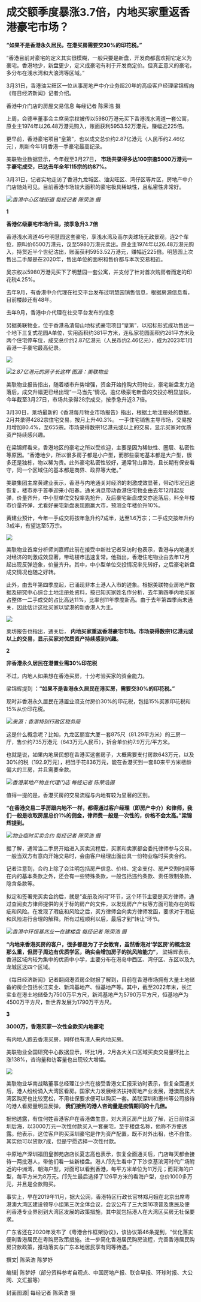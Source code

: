 # 成交额季度暴涨3.7倍，内地买家重返香港豪宅市场？

**“如果不是香港永久居民，在港买房需要交30%的印花税。”**

“香港目前对豪宅的定义其实很模糊，一般只要是新盘，开发商都喜欢把它定义为豪宅。香港地少，新盘更少，定义成豪宅有利于开发商定价。但真正意义的豪宅，多分布在浅水湾和大浪湾等区域。”

3月31日，香港油尖旺区一位从事房地产中介业务超20年的高级客户经理梁锦辉向《每日经济新闻》记者介绍。

香港中介门店的房屋交易信息 每经记者 陈荣浩 摄

上周，会德丰董事会主席吴宗权被传以5980万港元买下香港浅水湾道一套公寓，原业主1974年以26.48万港元购入，账面获利5953.52万港元，赚幅近225倍。

更早前，香港豪宅项目“皇第”，也以成交总价约2.87亿港元（人民币约2.46亿元），刷新今年1月香港一手豪宅最高纪录。

美联物业数据显示，今年截至3月27日， **市场共录得多达100宗逾5000万港元一手豪宅成交，已达去年全年115宗的约87%。**

3月31日，记者实地走访了香港九龙城区、油尖旺区、湾仔区等片区，房地产中介门店随处可见。目前香港市场较大面积的豪宅极具稀缺性，且私密性非常好。

![](https://inews.gtimg.com/newsapp_bt/0/15770229995/1000)_香港中心区域街道 每经记者 陈荣浩
摄_

**1**

**香港亿级豪宅市场升温，按季急升3.7倍**

香港浅水湾道45号明慧园这套豪宅，享浅水湾及高尔夫球场无敌景观，连2个车位，原叫价6500万港元，议至5980万港元卖出。原业主1974年以26.48万港元购入，持货近半个世纪沽出，账面获利5953.52万港元，赚幅近225倍。明慧园上次售出二手屋是在2020年，售出单位的面积和售价都与本次交易相近。

吴宗权以5980万港元买下了明慧园一套公寓，并支付了针对首次购房者而定的印花税4.25%。

去年9月，有香港中介代理在社交平台发布过明慧园销售信息，根据房源信息看，目前楼龄还有48年。

去年9月，香港中介代理在社交平台发布的信息

另据美联物业，位于香港岛渣甸山地标式豪宅项目“皇第”，以招标形式成功售出一个地下三复式花园A单位，实用面积约381平方米，连私家花园面积约261平方米及两个住宅停车位，成交总价约2.87亿港元（人民币约2.46亿元），成为2023年1月香港一手豪宅最高纪录。

![](https://inews.gtimg.com/newsapp_bt/0/15770230103/1000)

![](https://inews.gtimg.com/newsapp_bt/0/15770230110/1000)_2.87亿港元的房子长这样
图源：美联物业_

美联物业报告指出，随着楼市升势增强，资金开始抢购大码物业，豪宅新盘发力追落后，成交升幅更已经出现“一马当先”情况。逾亿级豪宅新盘的交投亦明显加快，今年截至3月27日，市场共录得28宗成交，按季急升近3.7倍。

3月30日，莱坊最新的《香港每月物业市场报告》指出，根据土地注册处的数据，2月共录得4282宗住宅交易，按月上升40.3%。
一手住宅销售主导市场，交易按月增加80.4%，至655宗。市场录得数宗1亿港元或以上的交易，显示买家对优质资产持续感兴趣。

在梁锦辉看来，香港地区的豪宅之所以受欢迎，主要是因为稀缺性、圈层、私密性等原因。“香港地少，所以很多房子都是小户型，而那些豪宅基本都是大户型，很多还是独栋，物以稀为贵。此外豪宅私密性较好，通常背山靠海，且长期有保安看守，同一个区域住的基本都是商界、政界等大佬。”

美联集团主席黄建业表示，香港与内地通关对经济的刺激成效显著，带动市况迅速恢复，楼市亦于首季迎来小阳春。通关消息带动香港住宅物业由去年12月起反弹，价量齐升，中小型单位交投率先抢升，及后豪宅新盘成交亦追落后。料全年楼市价量齐弹，尤看好豪宅新盘表现跑赢大市，预测全年楼价升10%。

黄建业预计，今年一手成交将按年急升约7成半，达至1.6万宗；二手成交按年升约3成半，有望达至5万宗。

![](https://inews.gtimg.com/newsapp_bt/0/15770230198/1000)

美联物业首席分析师刘嘉辉此前在接受中新社记者采访时也表示，香港与内地通关对经济的刺激成效显著，带动楼市迅速复常。他指出，香港住宅物业由去年12月起出现反弹迹象，价量齐升。其中，中小型单位交投情况率先转好，之后豪宅新盘成交情况也随之好转。

此外，由去年第四季度起，已涌现非本土港人入市的迹象。根据美联物业房地产数据及研究中心综合土地注册处资料，按已知买家姓名作分析，去年第四季内地买家占整体一二手成交的占比高达11%，比率创11年季度新高。由于去年第四季尚未通关，因此估计这批买家以留港的新香港人为主。

![](https://inews.gtimg.com/newsapp_bt/0/15770230202/1000)

莱坊报告也指出，通关后， **内地买家重返香港豪宅市场。市场录得数宗1亿港元或以上的交易，显示买家对优质资产持续感到兴趣。**

**2**

**非香港永久居民在港置业需30%印花税**

不过，内地人如果想在香港买房，十分考验买家的资金能力。

梁锦辉提到 **：“如果不是香港永久居民在港买房，需要交30%的印花税。”**

现时非香港永久居民在港置业须支付房价30%的印花税，包括15%买家印花税和15%从价印花税。

![](https://inews.gtimg.com/newsapp_bt/0/15770230269/1000)_来源：香港特别行政区税务局_

这是什么概念呢？比如，九龙区丽宫大厦一套875尺（81.29平方米）的三房一厅，售价约735万港元（643万元人民币），折合单价约7.9万元/平方米。

也就是说，如果内地居民想在香港买这套房子，大概需要支付房款643万元，以及30%的税（192.9万元），相当于花836万元，能在香港买到一套80来平方米楼龄偏大的三房，并且需要全款。

![](https://inews.gtimg.com/newsapp_bt/0/15770230275/1000)_香港某地产物业代理门店 每经记者
陈荣浩摄_

值得一提的是，香港买房的交易流程与内地有较为显著的区别。

**“在香港交易二手房跟内地不一样，都得通过客户经理（即房产中介）和律师，我们一般是收取房屋总价1%的佣金，律师费一般是一次性的，价格不会太高。”梁锦辉提到。**

![](https://inews.gtimg.com/newsapp_bt/0/15770230285/1000)_物业临时买卖合约 每经记者 陈荣浩
摄_

据了解，通常当二手房开始进入买卖流程后，买家和卖家都会委托律师参与交易。一般当双方有意向开始交易时，会由客户经理出面出具一份物业临时买卖合约。

记者注意到，合约上除了会注明包括房产信息、价格、定金支付、房产交割时间等在内的基本条款之外，还会有一些特殊条款，一般包括违约条款、责任限制条款、隐含条款等。

拟定和签署完买卖合约后，就是“查册及询问”环节，这个环节主要是买方律师，通过查阅卖方律师提供的关于标的房产的文件，以发现房产产权等方面可能存在的瑕疵和风险。在发现了瑕疵和风险之后，买方律师会向卖方律师发函，要求对于瑕疵和风险进行合理的解释。所有过程顺利以后，最后才到“转让”环节。

![](https://inews.gtimg.com/newsapp_bt/0/15770230444/1000)_香港中环恒基兆业一在建楼盘 每经记者
陈荣浩 摄_

**“内地来香港买房的客户，很多都是为了子女教育，虽然香港对‘学区房’的概念没那么重，但房子周边有优质学区，确实会增加房子的抗风险能力”，**
梁锦辉表示，香港区域内较为集中的优质中小学，主要分布在港岛中西区、湾仔区、东区以及九龙城区这四个区域。

《每日经济新闻》记者翻阅港资房企财报了解到，目前在香港市场拥有大量土地储备的房企包括长江实业、新鸿基地产、恒基地产等。其中，截至2022年末，长江实业在港土地储备为7500万平方尺，新鸿基地产为5790万平方尺，恒基地产为4500万平方尺，新世界发展为1790万平方尺。

**3**

**3000万，香港买家一次性全款买内地豪宅**

有内地人跑去香港买房，同样也有港人来内地买房。

美联物业全国研究中心数据显示，环比1月，2月各大关口区域买卖交易量环比上涨138%，咨询量和访客量也出现较大增幅。

![](https://inews.gtimg.com/newsapp_bt/0/15770230453/1000)

美联物业华南战略董事总经理江少杰在接受香港文汇报采访时表示，恢复全面通关后，港人纷纷涌入大湾区看房。国家大力发展经济扶持房地产业发展，港澳居民大湾区购房也比较宽松，不用社保要求便可以购买一套。美联深圳和惠州等公司接待的港人看房量明显反弹，
**我们接到的港人咨询量是疫情期间的十几倍。**

据他透露，有位何姓香港客户在香港做生意，对大湾区房产比较了解，近日前往深圳后海，以3000万元一次性付款买入一套豪宅，至于楼盘名称，他称不方便透露。他表示，这位客户购买深圳豪宅是作为资产配置，既不对外出租，也不自住。其实他可以贷款7成，但是宁愿选择一次性付款。

中原地产深圳福田皇御苑店店长夏志高也表示，恢复全面通关后，门店每天都会接待一两批港人，带他们看一些新楼盘。港人邝先生看中了下沙京基滨河时代广场附近的中洲湾，朝海户型，对面可以看到香港，每平方米单位为11万元；而背海的户型，每平方米为8万元。邝先生最后选择了126平方米的看海户型，总价1000多万元，并且是全款购买。

事实上，早在2019年11月，据大公网，香港特区行政长官林郑月娥在北京出席粤港澳大湾区建设领导小组第三次全体会议，会议公布了三大类16项普及惠民及便利香港专业界别到大湾区发展的政策措施，其中就包括港人在大湾区买房无社保要求。

广东省还在2020年发布了《粤港合作框架协议》，该协议第46条提到，“优化落实便利香港居民在粤购房政策措施。进一步简化香港居民购房流程，完善香港居民购房贷款政策，推动落实与广东本地居民享有同等待遇。”

撰文| 陈荣浩 陈梦妤

编辑| 陈梦妤（部分资料参考自观点、中国房地产报、联合早报、环球时报、大公网、文汇报等）

封面图源| ‍‍每经记者 陈荣浩 摄

